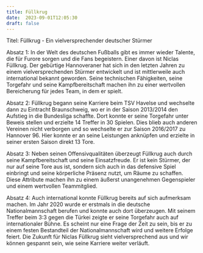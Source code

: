```yaml
---
title: Füllkrug
date:  2023-09-01T12:05:30
draft: false
---
```


Titel: Füllkrug - Ein vielversprechender deutscher Stürmer

Absatz 1:
In der Welt des deutschen Fußballs gibt es immer wieder Talente, die für Furore sorgen und die Fans begeistern. Einer davon ist Niclas Füllkrug. Der gebürtige Hannoveraner hat sich in den letzten Jahren zu einem vielversprechenden Stürmer entwickelt und ist mittlerweile auch international bekannt geworden. Seine technischen Fähigkeiten, seine Torgefahr und seine Kampfbereitschaft machen ihn zu einer wertvollen Bereicherung für jedes Team, in dem er spielt.

Absatz 2:
Füllkrug begann seine Karriere beim TSV Havelse und wechselte dann zu Eintracht Braunschweig, wo er in der Saison 2013/2014 den Aufstieg in die Bundesliga schaffte. Dort konnte er seine Torgefahr unter Beweis stellen und erzielte 14 Treffer in 30 Spielen. Dies blieb auch anderen Vereinen nicht verborgen und so wechselte er zur Saison 2016/2017 zu Hannover 96. Hier konnte er an seine Leistungen anknüpfen und erzielte in seiner ersten Saison direkt 13 Tore.

Absatz 3:
Neben seinen Offensivqualitäten überzeugt Füllkrug auch durch seine Kampfbereitschaft und seine Einsatzfreude. Er ist kein Stürmer, der nur auf seine Tore aus ist, sondern sich auch in das defensive Spiel einbringt und seine körperliche Präsenz nutzt, um Räume zu schaffen. Diese Attribute machen ihn zu einem äußerst unangenehmen Gegenspieler und einem wertvollen Teammitglied.

Absatz 4:
Auch international konnte Füllkrug bereits auf sich aufmerksam machen. Im Jahr 2020 wurde er erstmals in die deutsche Nationalmannschaft berufen und konnte auch dort überzeugen. Mit seinem Treffer beim 3:3 gegen die Türkei zeigte er seine Torgefahr auch auf internationaler Bühne. Es scheint nur eine Frage der Zeit zu sein, bis er zu einem festen Bestandteil der Nationalmannschaft wird und weitere Erfolge feiert. Die Zukunft für Niclas Füllkrug sieht vielversprechend aus und wir können gespannt sein, wie seine Karriere weiter verläuft.